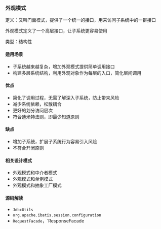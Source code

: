 ### 外观模式

定义：又叫门面模式，提供了一个统一的接口，用来访问子系统中的一群接口

外观模式定义了一个高层接口，让子系统更容易使用

类型：结构性

#### 适用场景

- 子系统越来越复杂，增加外观模式提供简单调用接口
- 构建多层系统结构，利用外观对象作为每层的入口，简化层间调用

#### 优点

- 简化了调用过程，无需了解深入子系统，防止带来风险
- 减少系统依赖，松散耦合
- 更好的划分访问层次
- 符合迪米特法则，即最少知道原则

#### 缺点

- 增加子系统，扩展子系统行为容易引入风险
- 不符合开闭原则

#### 相关设计模式

- 外观模式和中介者模式
- 外观模式和单例模式
- 外观模式和抽象工厂模式

#### 源码解读

- `JdbcUtils`
- `org.apache.ibatis.session.configuration`
- `RequestFacade`，`ResponseFacade